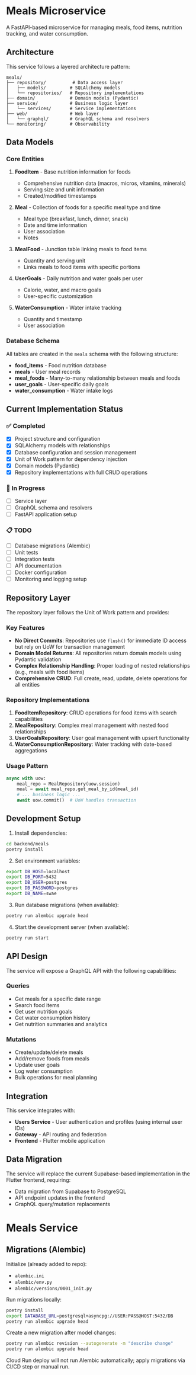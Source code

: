 # Meals Microservice

A FastAPI-based microservice for managing meals, food items, nutrition tracking, and water consumption.

## Architecture

This service follows a layered architecture pattern:

```
meals/
├── repository/          # Data access layer
│   ├── models/         # SQLAlchemy models
│   └── repositories/   # Repository implementations
├── domain/             # Domain models (Pydantic)
├── service/            # Business logic layer
│   └── services/       # Service implementations
├── web/                # Web layer
│   └── graphql/        # GraphQL schema and resolvers
└── monitoring/         # Observability
```

## Data Models

### Core Entities

1. **FoodItem** - Base nutrition information for foods
   - Comprehensive nutrition data (macros, micros, vitamins, minerals)
   - Serving size and unit information
   - Created/modified timestamps

2. **Meal** - Collection of foods for a specific meal type and time
   - Meal type (breakfast, lunch, dinner, snack)
   - Date and time information
   - User association
   - Notes

3. **MealFood** - Junction table linking meals to food items
   - Quantity and serving unit
   - Links meals to food items with specific portions

4. **UserGoals** - Daily nutrition and water goals per user
   - Calorie, water, and macro goals
   - User-specific customization

5. **WaterConsumption** - Water intake tracking
   - Quantity and timestamp
   - User association

### Database Schema

All tables are created in the `meals` schema with the following structure:

- **food_items** - Food nutrition database
- **meals** - User meal records
- **meal_foods** - Many-to-many relationship between meals and foods
- **user_goals** - User-specific daily goals
- **water_consumption** - Water intake logs

## Current Implementation Status

### ✅ Completed
- [x] Project structure and configuration
- [x] SQLAlchemy models with relationships
- [x] Database configuration and session management
- [x] Unit of Work pattern for dependency injection
- [x] Domain models (Pydantic)
- [x] Repository implementations with full CRUD operations

### 🚧 In Progress
- [ ] Service layer
- [ ] GraphQL schema and resolvers
- [ ] FastAPI application setup

### 📋 TODO
- [ ] Database migrations (Alembic)
- [ ] Unit tests
- [ ] Integration tests
- [ ] API documentation
- [ ] Docker configuration
- [ ] Monitoring and logging setup

## Repository Layer

The repository layer follows the Unit of Work pattern and provides:

### Key Features
- **No Direct Commits**: Repositories use `flush()` for immediate ID access but rely on UoW for transaction management
- **Domain Model Returns**: All repositories return domain models using Pydantic validation
- **Complex Relationship Handling**: Proper loading of nested relationships (e.g., meals with food items)
- **Comprehensive CRUD**: Full create, read, update, delete operations for all entities

### Repository Implementations

1. **FoodItemRepository**: CRUD operations for food items with search capabilities
2. **MealRepository**: Complex meal management with nested food relationships
3. **UserGoalsRepository**: User goal management with upsert functionality 
4. **WaterConsumptionRepository**: Water tracking with date-based aggregations

### Usage Pattern
```python
async with uow:
    meal_repo = MealRepository(uow.session)
    meal = await meal_repo.get_meal_by_id(meal_id)
    # ... business logic ...
    await uow.commit()  # UoW handles transaction
```

## Development Setup

1. Install dependencies:
```bash
cd backend/meals
poetry install
```

2. Set environment variables:
```bash
export DB_HOST=localhost
export DB_PORT=5432
export DB_USER=postgres
export DB_PASSWORD=postgres
export DB_NAME=swae
```

3. Run database migrations (when available):
```bash
poetry run alembic upgrade head
```

4. Start the development server (when available):
```bash
poetry run start
```

## API Design

The service will expose a GraphQL API with the following capabilities:

### Queries
- Get meals for a specific date range
- Search food items
- Get user nutrition goals
- Get water consumption history
- Get nutrition summaries and analytics

### Mutations
- Create/update/delete meals
- Add/remove foods from meals
- Update user goals
- Log water consumption
- Bulk operations for meal planning

## Integration

This service integrates with:
- **Users Service** - User authentication and profiles (using internal user IDs)
- **Gateway** - API routing and federation
- **Frontend** - Flutter mobile application

## Data Migration

The service will replace the current Supabase-based implementation in the Flutter frontend, requiring:
- Data migration from Supabase to PostgreSQL
- API endpoint updates in the frontend
- GraphQL query/mutation replacements 

# Meals Service

## Migrations (Alembic)

Initialize (already added to repo):
- `alembic.ini`
- `alembic/env.py`
- `alembic/versions/0001_init.py`

Run migrations locally:

```bash
poetry install
export DATABASE_URL=postgresql+asyncpg://USER:PASS@HOST:5432/DB
poetry run alembic upgrade head
```

Create a new migration after model changes:

```bash
poetry run alembic revision --autogenerate -m "describe change"
poetry run alembic upgrade head
```

Cloud Run deploy will not run Alembic automatically; apply migrations via CI/CD step or manual run. 